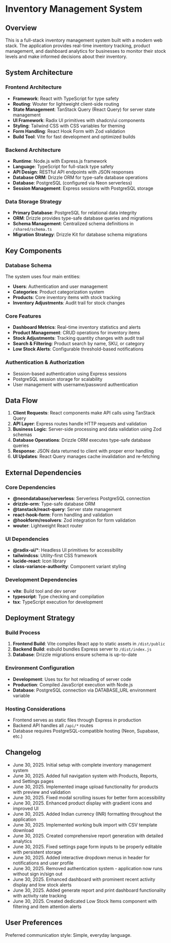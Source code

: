 # Inventory Management System

## Overview

This is a full-stack inventory management system built with a modern web stack. The application provides real-time inventory tracking, product management, and dashboard analytics for businesses to monitor their stock levels and make informed decisions about their inventory.

## System Architecture

### Frontend Architecture
- **Framework**: React with TypeScript for type safety
- **Routing**: Wouter for lightweight client-side routing
- **State Management**: TanStack Query (React Query) for server state management
- **UI Framework**: Radix UI primitives with shadcn/ui components
- **Styling**: Tailwind CSS with CSS variables for theming
- **Form Handling**: React Hook Form with Zod validation
- **Build Tool**: Vite for fast development and optimized builds

### Backend Architecture
- **Runtime**: Node.js with Express.js framework
- **Language**: TypeScript for full-stack type safety
- **API Design**: RESTful API endpoints with JSON responses
- **Database ORM**: Drizzle ORM for type-safe database operations
- **Database**: PostgreSQL (configured via Neon serverless)
- **Session Management**: Express sessions with PostgreSQL storage

### Data Storage Strategy
- **Primary Database**: PostgreSQL for relational data integrity
- **ORM**: Drizzle provides type-safe database queries and migrations
- **Schema Management**: Centralized schema definitions in `/shared/schema.ts`
- **Migration Strategy**: Drizzle Kit for database schema migrations

## Key Components

### Database Schema
The system uses four main entities:
- **Users**: Authentication and user management
- **Categories**: Product categorization system
- **Products**: Core inventory items with stock tracking
- **Inventory Adjustments**: Audit trail for stock changes

### Core Features
- **Dashboard Metrics**: Real-time inventory statistics and alerts
- **Product Management**: CRUD operations for inventory items
- **Stock Adjustments**: Tracking quantity changes with audit trail
- **Search & Filtering**: Product search by name, SKU, or category
- **Low Stock Alerts**: Configurable threshold-based notifications

### Authentication & Authorization
- Session-based authentication using Express sessions
- PostgreSQL session storage for scalability
- User management with username/password authentication

## Data Flow

1. **Client Requests**: React components make API calls using TanStack Query
2. **API Layer**: Express routes handle HTTP requests and validation
3. **Business Logic**: Server-side processing and data validation using Zod schemas
4. **Database Operations**: Drizzle ORM executes type-safe database queries
5. **Response**: JSON data returned to client with proper error handling
6. **UI Updates**: React Query manages cache invalidation and re-fetching

## External Dependencies

### Core Dependencies
- **@neondatabase/serverless**: Serverless PostgreSQL connection
- **drizzle-orm**: Type-safe database ORM
- **@tanstack/react-query**: Server state management
- **react-hook-form**: Form handling and validation
- **@hookform/resolvers**: Zod integration for form validation
- **wouter**: Lightweight React router

### UI Dependencies
- **@radix-ui/***: Headless UI primitives for accessibility
- **tailwindcss**: Utility-first CSS framework
- **lucide-react**: Icon library
- **class-variance-authority**: Component variant styling

### Development Dependencies
- **vite**: Build tool and dev server
- **typescript**: Type checking and compilation
- **tsx**: TypeScript execution for development

## Deployment Strategy

### Build Process
1. **Frontend Build**: Vite compiles React app to static assets in `/dist/public`
2. **Backend Build**: esbuild bundles Express server to `/dist/index.js`
3. **Database**: Drizzle migrations ensure schema is up-to-date

### Environment Configuration
- **Development**: Uses tsx for hot reloading of server code
- **Production**: Compiled JavaScript execution with Node.js
- **Database**: PostgreSQL connection via DATABASE_URL environment variable

### Hosting Considerations
- Frontend serves as static files through Express in production
- Backend API handles all `/api/*` routes
- Database requires PostgreSQL-compatible hosting (Neon, Supabase, etc.)

## Changelog
- June 30, 2025. Initial setup with complete inventory management system
- June 30, 2025. Added full navigation system with Products, Reports, and Settings pages
- June 30, 2025. Implemented image upload functionality for products with preview and validation
- June 30, 2025. Fixed modal scrolling issues for better form accessibility
- June 30, 2025. Enhanced product display with gradient icons and improved UI
- June 30, 2025. Added Indian currency (INR) formatting throughout the application
- June 30, 2025. Implemented working bulk import with CSV template download
- June 30, 2025. Created comprehensive report generation with detailed analytics
- June 30, 2025. Fixed settings page form inputs to be properly editable with persistent storage
- June 30, 2025. Added interactive dropdown menus in header for notifications and user profile
- June 30, 2025. Removed authentication system - application now runs without sign in/sign out
- June 30, 2025. Enhanced dashboard with prominent recent activity display and low stock alerts
- June 30, 2025. Added generate report and print dashboard functionality with activity rate tracking
- June 30, 2025. Created dedicated Low Stock Items component with filtering and item attention alerts

## User Preferences

Preferred communication style: Simple, everyday language.